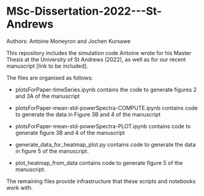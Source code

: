 # MSc-Dissertation-2022---St-Andrews

Authors: Antoine Moneyron and Jochen Kursawe

This repository includes the simulation code Antoine wrote for his Master Thesis at the University of St Andrews (2022), as well as for our recent manuscript [link to be included].

The files are organised as follows:

- plotsForPaper-timeSeries.ipynb contains the code to generate figures 2 and 3A of the manuscript

- plotsForPaper-mean-std-powerSpectra-COMPUTE.ipynb contains code to generate the data in Figure 3B and 4 of the manuscript

- plotsForPaper-mean-std-powerSpectra-PLOT.ipynb contains code to generate figure 3B and 4 of the manuscript

- generate_data_for_heatmap_plot.py contains code to generate the data in figure 5 of the manuscript.

- plot_heatmap_from_data contains code to generate figure 5 of the manuscript.

The remaining files provide infrastructure that these scripts and notebooks work with.
